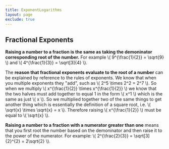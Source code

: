 ```yaml
---
title: ExponentLogarithms
layout: page
exclude: true
---
```

<script type="text/javascript" src="https://cdnjs.cloudflare.com/ajax/libs/mathjax/2.7.0/MathJax.js?config=TeX-AMS_CHTML"></script>

## Fractional Exponents

**Raising a number to a fraction is the same as taking the demoninator corresponding root of the number.** For example \\( 9^{\frac{1}{2}} = \sqrt{9} \\) and \\( 4^{\frac{1}{3}} = \sqrt[3]{4} \\).

The **reason that fractional exponents evaluate to the root of a number** can be explained by reference to the rules of exponents. We know that when you multiple exponents they "add", such as \\( 2^5 \times 2^2 = 2^7 \\). So when we multiply \\( x^{\frac{1}{2}} \times x^{\frac{1}{2}} \\) we know that the two halves must add together to equal 1 in the form \\( x^1 \\) which is the same as just \\( x \\). So we multiplied together two of the same things to get another thing which is essentially the definition of a square root, i.e. \\( \sqrt{x} \times \sqrt{x} = x \\). Therefore raising \\( x^{\frac{1}{2}} \\) must be equal to \\( \sqrt{x} \\).

**Raising a number to a fraction with a numerator greater than one** means that you first root the number based on the demoninator and then raise it to the power of the numerator. For example: \\( 2^{\frac{2}{3}} = \sqrt[3]{2}^{2} = 2\sqrt{2} \\).


<!--stackedit_data:
eyJoaXN0b3J5IjpbLTIwNDUxMTY1NzFdfQ==
-->